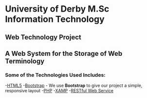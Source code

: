 # University of Derby M.Sc Information Technology 

## Web Technology Project
 
## A Web System for the Storage of Web Terminology

### Some of the Technologies Used Includes:

-[HTML5](https://en.wikipedia.org/wiki/HTML5)
-[Bootstrap](http://getbootstrap.com/) - We use **Bootstrap** to give our project a simple, responsive layout
-[PHP](http://php.net/manual/en/intro-whatis.php)
-[XAMP](https://www.apachefriends.org/index.html)
-[RESTful Web Service](https://en.wikipedia.org/wiki/Representational_state_transfer)


